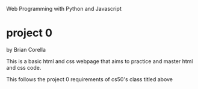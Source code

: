 Web Programming with Python and Javascript

# project 0

by Brian Corella

This is a basic html and css webpage that aims to practice and master html and css code. 

This follows the project 0 requirements of cs50's class titled above
